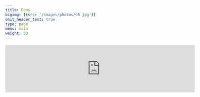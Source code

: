 ```yaml
---
title: Dons
bigimg: [{src: '/images/photos/05.jpg'}]
omit_header_text: true
type: page
menu: main
weight: 50
---
```


<iframe id="iframe_assoconnect" src="https://ac.musik-europa-breizh.fr/collect/description/131192-c-don-a-l-association-musik-europa-breizh?iframe=1" width="600px" style="overflow: hidden; border: 0; max-height: none;" scrolling="no" onload="window.location.href='#iframe_assoconnect'"></iframe><script>window.addEventListener("message", function(event) {if(event.data.action === "iframe.height" && event.origin === "https://ac.musik-europa-breizh.fr"){document.getElementById("iframe_assoconnect").height = event.data.height;}});</script><style>#iframe_assoconnect{border: 0}</style>
